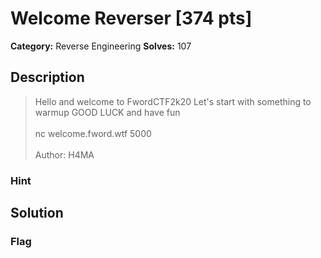 # Welcome Reverser [374 pts]

**Category:** Reverse Engineering
**Solves:** 107

## Description
>Hello and welcome to FwordCTF2k20 
Let's start with something to warmup
GOOD LUCK and have fun
<br><br>
nc welcome.fword.wtf 5000
<br><br>
Author: H4MA

### Hint


## Solution

### Flag

